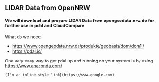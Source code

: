 ## LIDAR Data from OpenNRW

#### We will download and prepare LIDAR Data from opengeodata.nrw.de for further use in pdal and CloudCompare

What do we need:
- https://www.opengeodata.nrw.de/produkte/geobasis/dom/dom1l/
- https://pdal.io/

One very easy way to get pdal up and running on your system is by using https://www.anaconda.com/

```
[I'm an inline-style link](https://www.google.com)
```
<!--stackedit_data:
eyJoaXN0b3J5IjpbMTkyMDA0Mjg4XX0=
-->